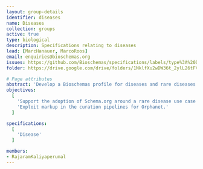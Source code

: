```yaml
---
layout: group-details
identifier: diseases
name: Diseases
collection: groups
active: true
type: biological
description: Specifications relating to diseases
lead: [MarcHanauer, MarcoRoos]
email: enquiries@bioschemas.org
issues: https://github.com/Bioschemas/specifications/labels/type%3A%20Disease
folder: https://drive.google.com/drive/folders/1NklfXu2wDW36t_2ylL26tFV94_pn9Hp_

# Page attributes
abstract: 'Develop a Bioschemas profile for diseases and rare diseases.'
objectives:
  [
    'Support the adoption of Schema.org around a rare disease use case involving EJP-RD resources.',
    'Exploit markup in the curation pipelines for Orphanet.'
  ]

specifications:
  [
    'Disease'
  ]

members:
- RajaramKaliyaperumal
---
```

